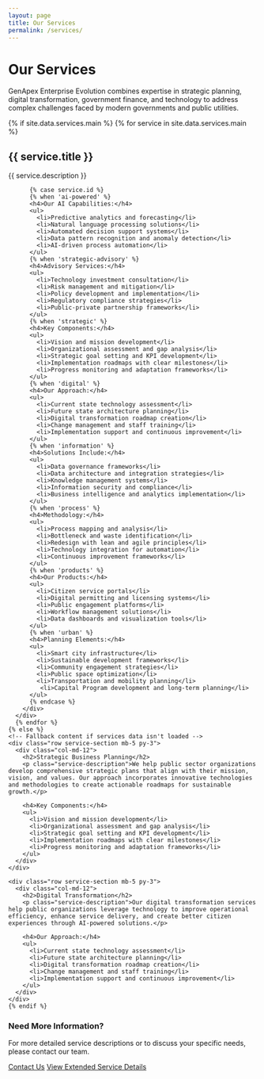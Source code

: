 ```yaml
---
layout: page
title: Our Services
permalink: /services/
---
```


<div class="container">
  <div class="row mb-5">
    <div class="col-md-12">
      <h1 class="text-center mb-4">Our Services</h1>
      <p class="lead text-center">GenApex Enterprise Evolution combines expertise in strategic planning, digital transformation, government finance, and technology to address complex challenges faced by modern governments and public utilities.</p>
    </div>
  </div>

  <div class="service-sections">
    {% if site.data.services.main %}
      {% for service in site.data.services.main %}
      <div id="{{ service.id }}" class="row service-section mb-5 py-3">
        <div class="col-md-3 text-center mb-3 mb-md-0">
          <div class="service-icon-container">
            <i class="fas {{ service.icon }} service-icon h1"></i>
          </div>
        </div>
        <div class="col-md-9">
          <h2>{{ service.title }}</h2>
          <p class="service-description">{{ service.description }}</p>
          
          {% case service.id %}
          {% when 'ai-powered' %}
          <h4>Our AI Capabilities:</h4>
          <ul>
            <li>Predictive analytics and forecasting</li>
            <li>Natural language processing solutions</li>
            <li>Automated decision support systems</li>
            <li>Data pattern recognition and anomaly detection</li>
            <li>AI-driven process automation</li>
          </ul>
          {% when 'strategic-advisory' %}
          <h4>Advisory Services:</h4>
          <ul>
            <li>Technology investment consultation</li>
            <li>Risk management and mitigation</li>
            <li>Policy development and implementation</li>
            <li>Regulatory compliance strategies</li>
            <li>Public-private partnership frameworks</li>
          </ul>
          {% when 'strategic' %}
          <h4>Key Components:</h4>
          <ul>
            <li>Vision and mission development</li>
            <li>Organizational assessment and gap analysis</li>
            <li>Strategic goal setting and KPI development</li>
            <li>Implementation roadmaps with clear milestones</li>
            <li>Progress monitoring and adaptation frameworks</li>
          </ul>
          {% when 'digital' %}
          <h4>Our Approach:</h4>
          <ul>
            <li>Current state technology assessment</li>
            <li>Future state architecture planning</li>
            <li>Digital transformation roadmap creation</li>
            <li>Change management and staff training</li>
            <li>Implementation support and continuous improvement</li>
          </ul>
          {% when 'information' %}
          <h4>Solutions Include:</h4>
          <ul>
            <li>Data governance frameworks</li>
            <li>Data architecture and integration strategies</li>
            <li>Knowledge management systems</li>
            <li>Information security and compliance</li>
            <li>Business intelligence and analytics implementation</li>
          </ul>
          {% when 'process' %}
          <h4>Methodology:</h4>
          <ul>
            <li>Process mapping and analysis</li>
            <li>Bottleneck and waste identification</li>
            <li>Redesign with lean and agile principles</li>
            <li>Technology integration for automation</li>
            <li>Continuous improvement frameworks</li>
          </ul>
          {% when 'products' %}
          <h4>Our Products:</h4>
          <ul>
            <li>Citizen service portals</li>
            <li>Digital permitting and licensing systems</li>
            <li>Public engagement platforms</li>
            <li>Workflow management solutions</li>
            <li>Data dashboards and visualization tools</li>
          </ul>
          {% when 'urban' %}
          <h4>Planning Elements:</h4>
          <ul>
            <li>Smart city infrastructure</li>
            <li>Sustainable development frameworks</li>
            <li>Community engagement strategies</li>
            <li>Public space optimization</li>
            <li>Transportation and mobility planning</li>
	         <li>Capital Program development and long-term planning</li>
          </ul>
          {% endcase %}
        </div>
      </div>
      {% endfor %}
    {% else %}
    <!-- Fallback content if services data isn't loaded -->
    <div class="row service-section mb-5 py-3">
      <div class="col-md-12">
        <h2>Strategic Business Planning</h2>
        <p class="service-description">We help public sector organizations develop comprehensive strategic plans that align with their mission, vision, and values. Our approach incorporates innovative technologies and methodologies to create actionable roadmaps for sustainable growth.</p>
        
        <h4>Key Components:</h4>
        <ul>
          <li>Vision and mission development</li>
          <li>Organizational assessment and gap analysis</li>
          <li>Strategic goal setting and KPI development</li>
          <li>Implementation roadmaps with clear milestones</li>
          <li>Progress monitoring and adaptation frameworks</li>
        </ul>
      </div>
    </div>
    
    <div class="row service-section mb-5 py-3">
      <div class="col-md-12">
        <h2>Digital Transformation</h2>
        <p class="service-description">Our digital transformation services help public organizations leverage technology to improve operational efficiency, enhance service delivery, and create better citizen experiences through AI-powered solutions.</p>
        
        <h4>Our Approach:</h4>
        <ul>
          <li>Current state technology assessment</li>
          <li>Future state architecture planning</li>
          <li>Digital transformation roadmap creation</li>
          <li>Change management and staff training</li>
          <li>Implementation support and continuous improvement</li>
        </ul>
      </div>
    </div>
    {% endif %}
  </div>

  <div class="row mb-5">
    <div class="col-md-12">
      <div class="card">
        <div class="card-body">
          <h3 class="card-title text-center">Need More Information?</h3>
          <p class="card-text text-center">For more detailed service descriptions or to discuss your specific needs, please contact our team.</p>
          <div class="text-center">
            <a href="{{ site.baseurl }}/contact/" class="btn btn-primary">Contact Us</a>
            <a href="https://sway.cloud.microsoft/ceIACE9nHBdeawAT?play" class="btn btn-outline-secondary ml-2" target="_blank">
              View Extended Service Details
            </a>
          </div>
        </div>
      </div>
    </div>
  </div>
</div>


